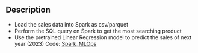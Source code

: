 ## Description
- Load the sales data into Spark as csv/parquet
- Perform the SQL query on Spark to get the most searching product
- Use the pretrained Linear Regression model to predict the sales of next year (2023)
Code: [Spark_MLOps](https://github.com/DE-romane/IBM-Data-Engineering-Professional-Certificate-notes/blob/main/13%20-%20Data%20Engineering%20Capstone%20Project/6%20-%20Big%20Data%20Analytics%20with%20Spark/Spark_MLOps.ipynb)
